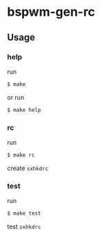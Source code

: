 
# bspwm-gen-rc

## Usage

### help

run

``` sh
$ make
```

or run

``` sh
$ make help
```


### rc

run

``` sh
$ make rc
```

create `sxhkdrc`


### test

run

``` sh
$ make test
```

test `sxhkdrc`
